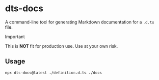 # dts-docs

A command-line tool for generating Markdown documentation for a `.d.ts` file.

> [!IMPORTANT] 
This is **NOT** fit for production use. Use at your own risk.

## Usage

```bash
npx dts-docs@latest ./definition.d.ts ./docs
```
